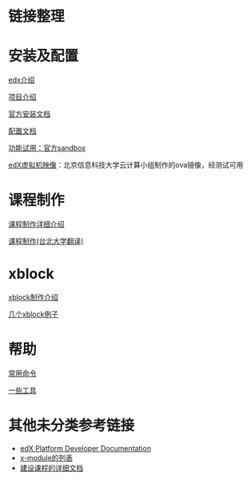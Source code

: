 链接整理
============

安装及配置
======
[edx介绍](http://edx-developer-guide.readthedocs.org/en/latest/)

[项目介绍](http://code.edx.org)

[官方安装文档](https://github.com/edx/configuration/wiki/edX-Ubuntu-12.04-64-bit-Installation)

[配置文档](https://github.com/edx/configuration/wiki/edX-Managing-the-Production-Stack)

[功能试用：官方sandbox](https://github.com/edx/edx-platform/wiki/Open-edx-sandbox-website)

[edX虚拟机映像](http://edustack.org/manual/edx/)：北京信息科技大学云计算小组制作的ova镜像，经测试可用

课程制作
======
[课程制作详细介绍](http://edx-partner-course-staff.readthedocs.org/en/latest/exercises_tools/external_graders.html)

[课程制作(台北大学翻译)](http://edx-ca-zhtw.readthedocs.org/zh_TW/latest/)


xblock
======
[xblock制作介绍](http://xblock.readthedocs.org/en/latest/)

[几个xblock例子](https://github.com/edx-solutions)

帮助
======
[常用命令](https://github.com/edx/edx-platform/wiki/Shell-commands)

[一些工具](https://github.com/edx/edx-tools/wiki)

其他未分类参考链接
============

 * [edX Platform Developer Documentation](http://edx-developer-guide.readthedocs.org/en/latest/overview.html)
 * [x-module的列表](https://github.com/edx/edx-platform/tree/master/common/lib/xmodule/xmodule)
 * [建设课程的详细文档](http://edx-partner-course-staff.readthedocs.org/en/latest/exercises_tools/external_graders.html)
